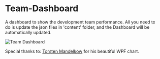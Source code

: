 Team-Dashboard
==============

A dashboard to show the development team performance. All you need to do is update the json files in 'content' folder, and the Dashboard will be automatically updated.

![Team Dashboard](https://dl.dropboxusercontent.com/u/9662614/2014-05-28%2016_50_58-Team%20Dashboard.png)

Special thanks to:
[Torsten Mandelkow](http://blogs.msdn.com/b/torstenmandelkow/archive/2013/05/06/free-modernui-charts-for-wpf-windows-store-apps-und-silverlight-published.aspx) for his beautiful WPF chart. 
